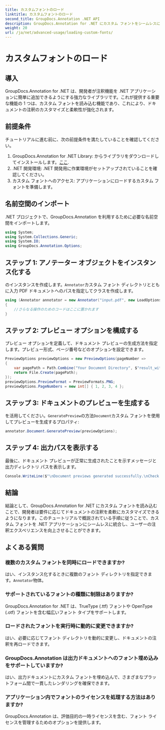 ```yaml
---
title: カスタムフォントのロード
linktitle: カスタムフォントのロード
second_title: GroupDocs.Annotation .NET API
description: GroupDocs.Annotation for .NET にカスタム フォントをシームレスにロードしてドキュメントの注釈を強化する方法を学びます。簡単に統合するには、ステップバイステップに従ってください。
weight: 20
url: /ja/net/advanced-usage/loading-custom-fonts/
---
```


# カスタムフォントのロード

## 導入
GroupDocs.Annotation for .NET は、開発者が注釈機能を .NET アプリケーションに簡単に追加できるようにする強力なライブラリです。これが提供する重要な機能の 1 つは、カスタム フォントを読み込む機能であり、これにより、ドキュメントの注釈のカスタマイズと柔軟性が強化されます。
## 前提条件
チュートリアルに進む前に、次の前提条件を満たしていることを確認してください。
1.  GroupDocs.Annotation for .NET Library: からライブラリをダウンロードしてインストールします。[ここ](https://releases.groupdocs.com/annotation/net/).
2. .NET 開発環境: .NET 開発用に作業環境がセットアップされていることを確認してください。
3. カスタム フォントへのアクセス: アプリケーションにロードするカスタム フォントを準備します。

## 名前空間のインポート
.NET プロジェクトで、GroupDocs.Annotation を利用するために必要な名前空間をインポートします。
```csharp
using System;
using System.Collections.Generic;
using System.IO;
using GroupDocs.Annotation.Options;
```
## ステップ 1: アノテーター オブジェクトをインスタンス化する
のインスタンスを作成します。`Annotator`カスタム フォント ディレクトリとともに入力 PDF ドキュメントへのパスを指定してクラスを作成します。
```csharp
using (Annotator annotator = new Annotator("input.pdf", new LoadOptions { FontDirectories = new List<string> { Constants.GetFontDirectory() } }))
{
    //さらなる操作のためのコードはここに置かれます
}
```
## ステップ 2: プレビュー オプションを構成する
プレビュー オプションを定義して、ドキュメント プレビューの生成方法を指定します。プレビュー形式、ページ番号などのオプションを設定できます。
```csharp
PreviewOptions previewOptions = new PreviewOptions(pageNumber =>
{
    var pagePath = Path.Combine("Your Document Directory", $"result_with_font_{pageNumber}.png");
    return File.Create(pagePath);
});
previewOptions.PreviewFormat = PreviewFormats.PNG;
previewOptions.PageNumbers = new int[] { 1, 2, 3, 4 };
```
## ステップ 3: ドキュメントのプレビューを生成する
を活用してください。`GeneratePreview`の方法`Document`カスタム フォントを使用してプレビューを生成するプロパティ:
```csharp
annotator.Document.GeneratePreview(previewOptions);
```
## ステップ 4: 出力パスを表示する
最後に、ドキュメント プレビューが正常に生成されたことを示すメッセージと出力ディレクトリ パスを表示します。
```csharp
Console.WriteLine($"\nDocument previews generated successfully.\nCheck output in {"Your Document Directory"}.");
```

## 結論
結論として、GroupDocs.Annotation for .NET にカスタム フォントを読み込むことで、開発者は要件に応じてドキュメントの注釈を柔軟にカスタマイズできるようになります。このチュートリアルで概説されている手順に従うことで、カスタム フォントを .NET アプリケーションにシームレスに統合し、ユーザーの注釈エクスペリエンスを向上させることができます。
## よくある質問
### 複数のカスタム フォントを同時にロードできますか?
はい、インスタンス化するときに複数のフォント ディレクトリを指定できます。`Annotator`物体。
### サポートされているフォントの種類に制限はありますか?
GroupDocs.Annotation for .NET は、TrueType (.ttf) フォントや OpenType (.otf) フォントを含む幅広いフォント タイプをサポートします。
### ロードされたフォントを実行時に動的に変更できますか?
はい、必要に応じてフォント ディレクトリを動的に変更し、ドキュメントの注釈を再ロードできます。
### GroupDocs.Annotation は出力ドキュメントへのフォント埋め込みをサポートしていますか?
はい、出力ドキュメントにカスタム フォントを埋め込んで、さまざまなプラットフォーム間で一貫したレンダリングを確保できます。
### アプリケーション内でフォントのライセンスを処理する方法はありますか?
GroupDocs.Annotation は、評価目的の一時ライセンスを含む、フォント ライセンスを管理するためのオプションを提供します。